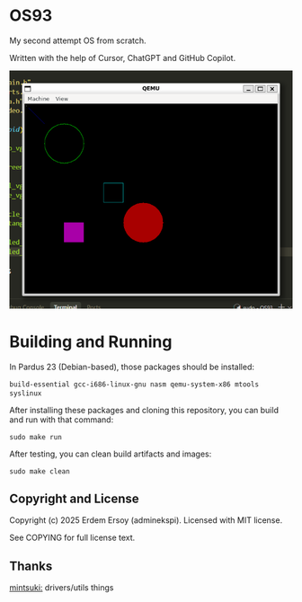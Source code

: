 # OS93
My second attempt OS from scratch.

Written with the help of Cursor, ChatGPT and GitHub Copilot.

![OS93 0.0.3 on QEMU](https://raw.githubusercontent.com/adminekspi/OS93/refs/heads/main/media/OS93_0_0_3.png)

# Building and Running
In Pardus 23 (Debian-based), those packages should be installed:

    build-essential gcc-i686-linux-gnu nasm qemu-system-x86 mtools syslinux

After installing these packages and cloning this repository, you can build and run with that command:

    sudo make run

After testing, you can clean build artifacts and images:

    sudo make clean

## Copyright and License
Copyright (c) 2025 Erdem Ersoy (adminekspi). Licensed with MIT license.

See COPYING for full license text.

## Thanks
[mintsuki:](https://github.com/mintsuki) drivers/utils things
